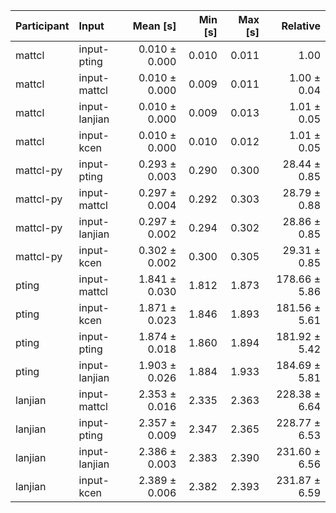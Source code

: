 | Participant | Input | Mean [s] | Min [s] | Max [s] | Relative |
|:---|:---|---:|---:|---:|---:|
| mattcl | input-pting | 0.010 ± 0.000 | 0.010 | 0.011 | 1.00 |
| mattcl | input-mattcl | 0.010 ± 0.000 | 0.009 | 0.011 | 1.00 ± 0.04 |
| mattcl | input-lanjian | 0.010 ± 0.000 | 0.009 | 0.013 | 1.01 ± 0.05 |
| mattcl | input-kcen | 0.010 ± 0.000 | 0.010 | 0.012 | 1.01 ± 0.05 |
| mattcl-py | input-pting | 0.293 ± 0.003 | 0.290 | 0.300 | 28.44 ± 0.85 |
| mattcl-py | input-mattcl | 0.297 ± 0.004 | 0.292 | 0.303 | 28.79 ± 0.88 |
| mattcl-py | input-lanjian | 0.297 ± 0.002 | 0.294 | 0.302 | 28.86 ± 0.85 |
| mattcl-py | input-kcen | 0.302 ± 0.002 | 0.300 | 0.305 | 29.31 ± 0.85 |
| pting | input-mattcl | 1.841 ± 0.030 | 1.812 | 1.873 | 178.66 ± 5.86 |
| pting | input-kcen | 1.871 ± 0.023 | 1.846 | 1.893 | 181.56 ± 5.61 |
| pting | input-pting | 1.874 ± 0.018 | 1.860 | 1.894 | 181.92 ± 5.42 |
| pting | input-lanjian | 1.903 ± 0.026 | 1.884 | 1.933 | 184.69 ± 5.81 |
| lanjian | input-mattcl | 2.353 ± 0.016 | 2.335 | 2.363 | 228.38 ± 6.64 |
| lanjian | input-pting | 2.357 ± 0.009 | 2.347 | 2.365 | 228.77 ± 6.53 |
| lanjian | input-lanjian | 2.386 ± 0.003 | 2.383 | 2.390 | 231.60 ± 6.56 |
| lanjian | input-kcen | 2.389 ± 0.006 | 2.382 | 2.393 | 231.87 ± 6.59 |
